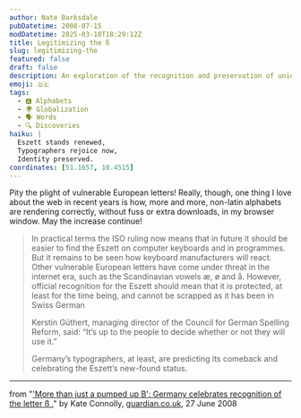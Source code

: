 ```yaml
---
author: Nate Barksdale
pubDatetime: 2008-07-15
modDatetime: 2025-03-10T18:29:12Z
title: Legitimizing the ß
slug: legitimizing-the
featured: false
draft: false
description: An exploration of the recognition and preservation of unique European letters on the internet, including the Eszett in Germany.
emoji: 🇩🇪
tags:
  - 🅰️ Alphabets
  - 🌍 Globalization
  - 🗣️ Words
  - 🔍 Discoveries
haiku: |
  Eszett stands renewed,  
  Typographers rejoice now,  
  Identity preserved.
coordinates: [51.1657, 10.4515]
---
```


Pity the plight of vulnerable European letters! Really, though, one thing I love about the web in recent years is how, more and more, non-latin alphabets are rendering correctly, without fuss or extra downloads, in my browser window. May the increase continue!

> In practical terms the ISO ruling now means that in future it should be easier to find the Eszett on computer keyboards and in programmes. But it remains to be seen how keyboard manufacturers will react. Other vulnerable European letters have come under threat in the internet era, such as the Scandinavian vowels æ, ø and å. However, official recognition for the Eszett should mean that it is protected, at least for the time being, and cannot be scrapped as it has been in Swiss German
>
> Kerstin Güthert, managing director of the Council for German Spelling Reform, said: “It’s up to the people to decide whether or not they will use it.”
>
> Germany’s typographers, at least, are predicting its comeback and celebrating the Eszett’s new-found status.

---

from "['More than just a pumped up B': Germany celebrates recognition of the letter ß ](http://www.guardian.co.uk/world/2008/jun/27/germany?gusrc=rss&feed=networkfront)," by Kate Connolly, [guardian.co.uk](http://www.guardian.co.uk/), 27 June 2008
